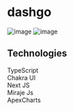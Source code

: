 # dashgo
![image](https://user-images.githubusercontent.com/61881055/154334735-7069a878-8b0c-48f1-8caf-590e482a9ac7.png)
![image](https://user-images.githubusercontent.com/61881055/154774966-7db818c9-7c6d-4ba1-879b-b6dc91b4631b.png)


## Technologies
TypeScript <br>
Chakra UI <br>
Next JS <br>
Miraje Js <br>
ApexCharts <br>
